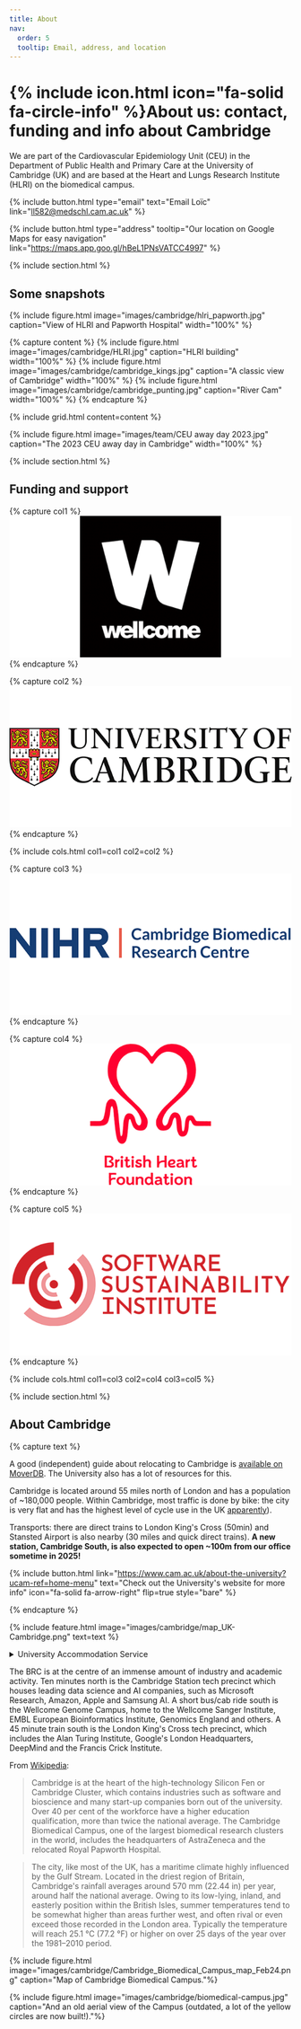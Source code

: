 ```yaml
---
title: About
nav:
  order: 5
  tooltip: Email, address, and location
---
```


# {% include icon.html icon="fa-solid fa-circle-info" %}About us: contact, funding and info about Cambridge

We are part of the Cardiovascular Epidemiology Unit (CEU) in the Department of Public Health and Primary Care at the University of Cambridge (UK) and are based at the Heart and Lungs Research Institute (HLRI) on the biomedical campus.

<!-- ## {% include icon.html icon="fa-regular fa-envelope" %}Contact -->

{%
  include button.html
  type="email"
  text="Email Loïc"
  link="ll582@medschl.cam.ac.uk"
%}

{%
  include button.html
  type="address"
  tooltip="Our location on Google Maps for easy navigation"
  link="https://maps.app.goo.gl/hBeL1PNsVATCC4997"
%}

{% include section.html %}

## Some snapshots

{% include figure.html image="images/cambridge/hlri_papworth.jpg" caption="View of HLRI and Papworth Hospital" width="100%" %}

{% capture content %}
  {% include figure.html image="images/cambridge/HLRI.jpg" caption="HLRI building" width="100%" %}
  {% include figure.html image="images/cambridge/cambridge_kings.jpg" caption="A classic view of Cambridge" width="100%" %}
  {% include figure.html image="images/cambridge/cambridge_punting.jpg" caption="River Cam" width="100%" %}
{% endcapture %}

{% include grid.html content=content %}

{%
  include figure.html
  image="images/team/CEU away day 2023.jpg"
  caption="The 2023 CEU away day in Cambridge"
  width="100%"
%}

{% include section.html %}

## Funding and support

{% capture col1 %}
  [![Wellcome](/images/funders/wellcome-logo.png)](https://wellcome.org)
{% endcapture %}

{% capture col2 %}
  [![University of Cambridge](/images/funders/cambridge-logo.png)](https://www.cam.ac.uk)
{% endcapture %}

{%
  include cols.html
  col1=col1
  col2=col2
%}

{% capture col3 %}
  [![Cambridge NIHR BRC](/images/funders/cambridge-nihr-brc-logo.png)](https://cambridgebrc.nihr.ac.uk)
{% endcapture %}

{% capture col4 %}
  [![BHF](/images/funders/bhf-logo.png)](https://www.bhf.org.uk)
{% endcapture %}

{% capture col5 %}
  [![Software Sustainability Institute](/images/funders/ssi-logo.png)](https://www.software.ac.uk/)
{% endcapture %}

{%
  include cols.html
  col1=col3
  col2=col4
  col3=col5
%}

{% include section.html %}

## About Cambridge

{% capture text %}

A good (independent) guide about relocating to Cambridge is [available on MoverDB](https://moverdb.com/moving-to-cambridge-uk/). The University also has a lot of resources for this.

Cambridge is located around 55 miles north of London and has a population of ~180,000 people. Within Cambridge, most traffic is done by bike: the city is very flat and has the highest level of cycle use in the UK [apparently](https://web.archive.org/web/20090605201526/http://www.statistics.gov.uk/CCI/SearchRes.asp?term=KS15&btnSubmit=Search)).

Transports: there are direct trains to London King's Cross (50min) and Stansted Airport is also nearby (30 miles and quick direct trains). __A new station, Cambridge South, is also expected to open ~100m from our office sometime in 2025!__

{%
  include button.html
  link="https://www.cam.ac.uk/about-the-university?ucam-ref=home-menu"
  text="Check out the University's website for more info"
  icon="fa-solid fa-arrow-right"
  flip=true
  style="bare"
%}

{% endcapture %}

{%
  include feature.html
  image="images/cambridge/map_UK-Cambridge.png"
  text=text
%}

<details markdown="1">
<summary>University Accommodation Service</summary>

The University Accommodation Service helps staff, students and visiting scholars who are affiliated to the University in their search for suitable accommodation in Cambridge. The dedicated accommodation team can provide access to a wide range of University-owned furnished and unfurnished properties, and has a database of private sector accommodation available for short and long-term lets. For further information and to register with this free service please visit [accommodation.cam.ac.uk](https://www.accommodation.cam.ac.uk/).

</details>

The BRC is at the centre of an immense amount of industry and academic activity. Ten minutes north is the Cambridge Station tech precinct which houses leading data science and AI companies, such as Microsoft Research, Amazon, Apple and Samsung AI. A short bus/cab ride south is the Wellcome Genome Campus, home to the Wellcome Sanger Institute, EMBL European Bioinformatics Institute, Genomics England and others. A 45 minute train south is the London King's Cross tech precinct, which includes the Alan Turing Institute, Google's London Headquarters, DeepMind and the Francis Crick Institute.

From [Wikipedia](https://en.wikipedia.org/wiki/Cambridge):
> Cambridge is at the heart of the high-technology Silicon Fen or Cambridge Cluster, which contains industries such as software and bioscience and many start-up companies born out of the university. Over 40 per cent of the workforce have a higher education qualification, more than twice the national average. The Cambridge Biomedical Campus, one of the largest biomedical research clusters in the world, includes the headquarters of AstraZeneca and the relocated Royal Papworth Hospital.

> The city, like most of the UK, has a maritime climate highly influenced by the Gulf Stream. Located in the driest region of Britain, Cambridge's rainfall averages around 570 mm (22.44 in) per year, around half the national average. Owing to its low-lying, inland, and easterly position within the British Isles, summer temperatures tend to be somewhat higher than areas further west, and often rival or even exceed those recorded in the London area. Typically the temperature will reach 25.1 °C (77.2 °F) or higher on over 25 days of the year over the 1981–2010 period.

{% include figure.html image="images/cambridge/Cambridge_Biomedical_Campus_map_Feb24.png" caption="Map of Cambridge Biomedical Campus."%}

{% include figure.html image="images/cambridge/biomedical-campus.jpg" caption="And an old aerial view of the Campus (outdated, a lot of the yellow circles are now built!)."%}
